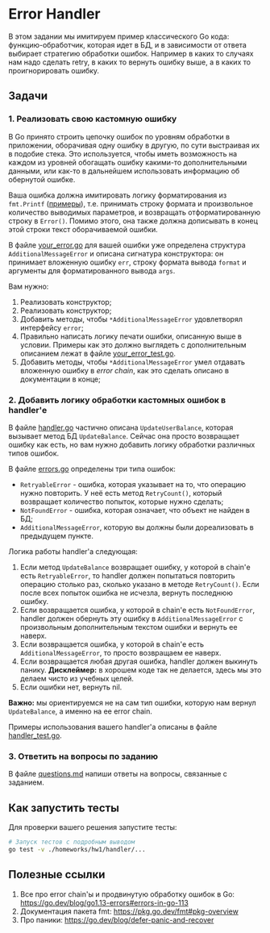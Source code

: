# Error Handler

В этом задании мы имитируем пример классического Go кода: функцию-обработчик, которая идет в БД, и в зависимости от
ответа выбирает стратегию обработки ошибок. Например в каких то случаях нам надо сделать retry, в каких то вернуть
ошибку выше, а в каких то проигнорировать ошибку.

## Задачи

### 1. Реализовать свою кастомную ошибку

В Go принято строить цепочку ошибок по уровням обработки в приложении, оборачивая одну ошибку в другую, по сути
выстраивая их в подобие стека. Это используется, чтобы иметь возможность на каждом из уровней обогащать ошибку какими-то
дополнительными данными, или как-то в дальнейшем использовать информацию об обернутой ошибке.

Ваша ошибка должна имитировать логику форматирования
из `fmt.Printf` ([примеры](https://pkg.go.dev/fmt#example-Printf)), т.е. принимать
строку формата и произвольное количество выводимых параметров, и возвращать отформатированную строку в `Error()`.
Помимо этого, она также должна дописывать в конец этой строки текст оборачиваемой ошибки.

В файле [your_error.go](./errors/your_error.go) для вашей ошибки уже определена структура `AdditionalMessageError` и
описана сигнатура конструктора:
он принимает вложенную ошибку `err`, строку формата вывода `format` и аргументы для форматированного вывода `args`.

Вам нужно:

1. Реализовать конструктор;
2. Реализовать конструктор;
3. Добавить методы, чтобы `*AdditionalMessageError` удовлетворял интерфейсу `error`;
4. Правильно написать логику печати ошибки, описанную выше в условии. Примеры как это должно выглядеть с дополнительным
   описанием лежат в файле [your_error_test.go](./errors/your_error_test.go).
5. Добавить методы, чтобы `*AdditionalMessageError` умел отдавать вложенную ошибку в _error chain_, как это сделать
   описано в документации в конце;

### 2. Добавить логику обработки кастомных ошибок в handler'е

В файле [handler.go](./handler.go) частично описана `UpdateUserBalance`, которая вызывает метод БД `UpdateBalance`.
Сейчас она просто возвращает ошибку как есть, но вам нужно добавить логику обработки различных типов ошибок.

В файле [errors.go](./errors/errors.go) определены три типа ошибок:

- `RetryableError` - ошибка, которая указывает на то, что операцию нужно повторить. У неё есть метод `RetryCount()`,
  который возвращает количество попыток, которые нужно сделать;
- `NotFoundError` - ошибка, которая означает, что объект не найден в БД;
- `AdditionalMessageError`, которую вы должны были дореализовать в предыдущем пункте.

Логика работы handler'а следующая:

1. Если метод `UpdateBalance` возвращает ошибку, у которой в chain'е есть `RetryableError`, то handler должен попытаться
   повторить операцию столько раз, сколько указано в методе `RetryCount()`. Если после всех попыток ошибка не исчезла,
   вернуть последнюю ошибку.
2. Если возвращается ошибка, у которой в chain'е есть `NotFoundError`, handler должен обернуть эту ошибку
   в `AdditionalMessageError` с произвольным дополнительным текстом ошибки и вернуть ее наверх.
3. Если возвращается ошибка, у которой в chain'е есть `AdditionalMessageError`, то просто возвращаем ее наверх.
4. Если возвращается любая другая ошибка, handler должен выкинуть панику. **Дисклеймер:** в хорошем коде так не
   делается, здесь мы это делаем чисто из учебных целей.
5. Если ошибки нет, вернуть nil.

**Важно:** мы ориентируемся не на сам тип ошибки, которую нам вернул `UpdateBalance`, а именно на ее error chain.

Примеры использования вашего handler'а описаны в файле [handler_test.go](./handler_test.go).

### 3. Ответить на вопросы по заданию

В файле [questions.md](./questions.md) напиши ответы на вопросы, связанные с заданием.

## Как запустить тесты

Для проверки вашего решения запустите тесты:

```bash
# Запуск тестов с подробным выводом
go test -v ./homeworks/hw1/handler/...
```

## Полезные ссылки

1. Все про error chain'ы и продвинутую обработку ошибок в Go: https://go.dev/blog/go1.13-errors#errors-in-go-113
2. Документация пакета fmt: https://pkg.go.dev/fmt#pkg-overview
3. Про паники: https://go.dev/blog/defer-panic-and-recover

